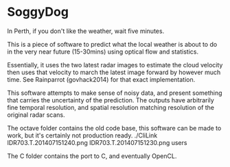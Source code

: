 SoggyDog
=============

In Perth, if you don't like the weather, wait five minutes.

This is a piece of software to predict what the local weather is about to do in the very near future (15-30mins) using optical flow and statistics.

Essentially, it uses the two latest radar images to estimate the cloud velocity then uses that velocity to march the latest image forward by however much time.
See Rainparrot (govhack2014) for that exact implementation.

This software attempts to make sense of noisy data, and present something that carries the uncertainty of the prediction.
The outputs have arbitrarily fine temporal resolution, and spatial resolution matching resolution of the original radar scans.

The octave folder contains the old code base, this software can be made to work, but it's certainly not production ready.
./CliLink IDR703.T.201407151240.png IDR703.T.201407151230.png users

The C folder contains the port to C, and eventually OpenCL.


